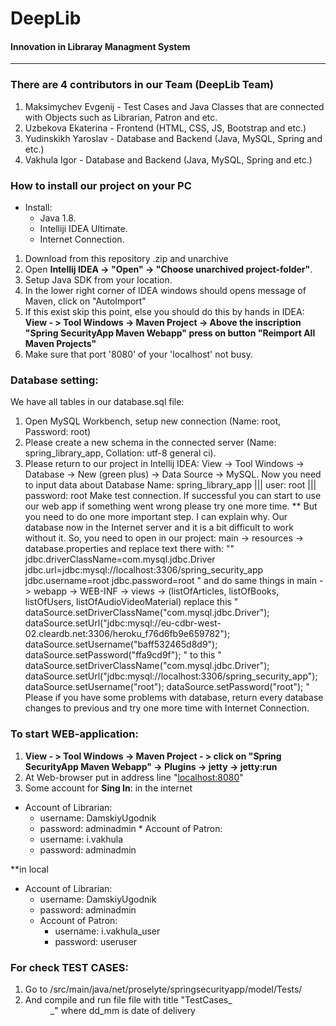 

 **DeepLib** 
 ====================
#### Innovation in Libraray Managment System

------------------------------
### There are 4 contributors in our Team (DeepLib Team)
1. Maksimychev Evgenij - Test Cases and Java Classes that are connected with Objects such as Librarian, Patron and etc.
2. Uzbekova Ekaterina - Frontend (HTML, CSS, JS, Bootstrap and etc.)
3. Yudinskikh Yaroslav - Database and Backend (Java, MySQL, Spring and etc.)
4. Vakhula Igor - Database and Backend (Java, MySQL, Spring and etc.)


### **How to install our project on your PC** 

+ Install:
  - Java 1.8.
  - Intelliji IDEA Ultimate.
  - Internet Connection.
         

1. Download from this repository .zip and unarchive
2. Open **Intellij IDEA -> "Open" -> "Choose unarchived project-folder"**.
3. Setup Java SDK from your location.
4. In the lower right corner of IDEA windows should opens message of Maven, click on "AutoImport"
5. If this exist skip this point, else you should do this by hands in IDEA:
      **View - > Tool Windows -> Maven Project -> Above the inscription "Spring SecurityApp Maven Webapp" press on button "Reimport All Maven Projects"**
6. Make sure that port '8080' of your 'localhost' not busy. 

### Database setting:
We have all tables in our database.sql file:
1. Open MySQL Workbench, setup new connection (Name: root, Password: root)
2. Please create a new schema in the connected server (Name: spring_library_app, Collation: utf-8 general ci).
3. Please return to our project in Intellij IDEA: View -> Tool Windows -> Database -> New (green plus) -> Data Source -> MySQL.
Now you need to input data about Database
Name: spring_library_app ||| user: root ||| password: root
Make test connection.
If successful you can start to use our web app if something went wrong please try one more time.
**
But you need to do one more important step. I can explain why. Our database now in the Internet server and it is a bit difficult to work without it. So, you need to open in our project: main -> resources -> database.properties and replace text there with:
""
jdbc.driverClassName=com.mysql.jdbc.Driver
jdbc.url=jdbc:mysql://localhost:3306/spring_security_app
jdbc.username=root
jdbc.password=root
"
and do same things in main -> webapp -> WEB-INF -> views -> (listOfArticles, listOfBooks, listOfUsers, listOfAudioVideoMaterial)
replace this 
"
 dataSource.setDriverClassName("com.mysql.jdbc.Driver");
                dataSource.setUrl("jdbc:mysql://eu-cdbr-west-02.cleardb.net:3306/heroku_f76d6fb9e659782");
                dataSource.setUsername("baff532465d8d9");
                dataSource.setPassword("ffa9cd9f");
"
to this
"
 dataSource.setDriverClassName("com.mysql.jdbc.Driver");
                dataSource.setUrl("jdbc:mysql://localhost:3306/spring_security_app");
                dataSource.setUsername("root");
                dataSource.setPassword("root");
"
Please if you have some problems with database, return every database changes to previous and try one more time with Internet Connection.



 ### To start WEB-application:
  1. **View - > Tool Windows -> Maven Project - > click on "Spring SecurityApp Maven Webapp" -> Plugins -> jetty -> jetty:run**
  2. At Web-browser put in address line "[localhost:8080](http://localhost:8080)"
  3. Some account for **Sing In**:
  in the internet
   * Account of Librarian:
      + username: DamskiyUgodnik
      + password: adminadmin
    * Account of Patron:
      + username: i.vakhula
      + password: adminadmin
      
    
 **in local
 * Account of Librarian:
      + username: DamskiyUgodnik
      + password: adminadmin
    * Account of Patron:
      + username: i.vakhula_user
      + password: useruser
 
 ### For check TEST CASES:
 
 1. Go to /src/main/java/net/proselyte/springsecurityapp/model/Tests/
 2. And compile and run file file with title "TestCases_<dd>_<mm>" where dd_mm is date of delivery
 
 
### 

